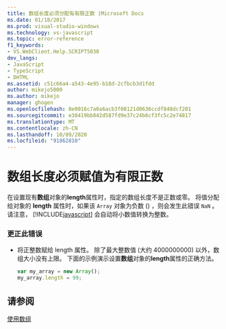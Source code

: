 ```yaml
---
title: 数组长度必须分配有有限正数 |Microsoft Docs
ms.date: 01/18/2017
ms.prod: visual-studio-windows
ms.technology: vs-javascript
ms.topic: error-reference
f1_keywords:
- VS.WebClient.Help.SCRIPT5030
dev_langs:
- JavaScript
- TypeScript
- DHTML
ms.assetid: c51c66a4-a543-4e95-b18d-2cfbcb3d1fdd
author: mikejo5000
ms.author: mikejo
manager: ghogen
ms.openlocfilehash: 8e0016c7a0a6acb3f08121d8636ccdf848dcf201
ms.sourcegitcommit: e38419bb842d587fd9e37c24b6cf3fc5c2e74817
ms.translationtype: MT
ms.contentlocale: zh-CN
ms.lasthandoff: 10/09/2020
ms.locfileid: "91862810"
---
```

# <a name="array-length-must-be-assigned-a-finite-positive-number"></a>数组长度必须赋值为有限正数
在设置现有**数组**对象的**length**属性时，指定的数组长度不是正数或零。 将值分配给对象的 **length** 属性时，如果该 `Array` 对象为负数 () ，则会发生此错误 `NaN` 。 请注意， [!INCLUDE[javascript](../../javascript/includes/javascript-md.md)] 会自动将小数值转换为整数。  
  
### <a name="to-correct-this-error"></a>更正此错误  
  
- 将正整数赋给 length 属性。 除了最大整数值 (大约 4000000000) 以外，数组大小没有上限。 下面的示例演示设置**数组**对象的**length**属性的正确方法。  
  
    ```JavaScript  
    var my_array = new Array();  
    my_array.length = 99;  
    ```  
  
## <a name="see-also"></a>请参阅  
 [使用数组](https://developer.mozilla.org/docs/Learn/JavaScript/First_steps/Arrays)